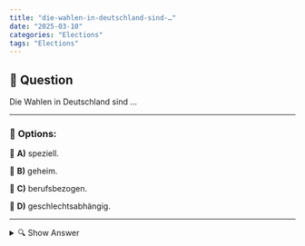```yaml
---
title: "die-wahlen-in-deutschland-sind-…"
date: "2025-03-10"
categories: "Elections"
tags: "Elections"
---
```


## 📌 **Question**

Die Wahlen in Deutschland sind …



---

### 📝 **Options:**

🔘 **A)** speziell.

🔘 **B)** geheim.

🔘 **C)** berufsbezogen.

🔘 **D)** geschlechtsabhängig.

---

<details>
  <summary>🔍 Show Answer</summary>

  <p>
💡  <b>Correct Answer:</b>  b
  </p>
  <p>
    📖<b>Explanation:</b>
    Die Wahlen in Deutschland beziehen sich auf die regelmäßigen Abstimmungen zur Bestimmung von Vertretern in verschiedenen politischen Gremien, wie dem Bundestag. Ein wesentliches Merkmal dieser Wahlen ist, dass sie unter Wahrung der **Geheimhaltung** durchgeführt werden, um die Freiheit und Unabhängigkeit der Wähler zu gewährleisten. Im Gegensatz dazu sind Wahlen **nicht** speziell auf bestimmte Berufsgruppen ausgerichtet (**berufsbezogen**) oder abhängig vom Geschlecht (**geschlechtsabhängig**). Diese Aspekte sind wichtig, um die demokratische Grundstruktur und Fairness des Wahlsystems zu verstehen.
  </p>
</details>
